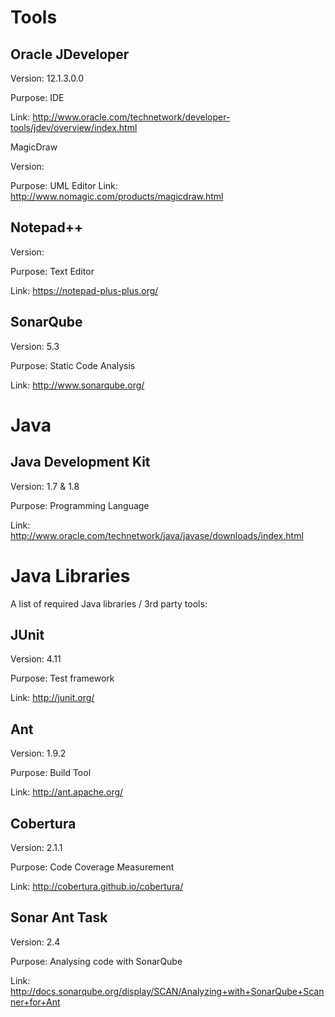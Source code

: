 Tools
=====

Oracle JDeveloper
-----------------

Version: 12.1.3.0.0

Purpose: IDE

Link: http://www.oracle.com/technetwork/developer-tools/jdev/overview/index.html


MagicDraw

Version:

Purpose: UML Editor
Link: http://www.nomagic.com/products/magicdraw.html


Notepad++
-----------

Version:

Purpose: Text Editor

Link: https://notepad-plus-plus.org/


SonarQube
---------

Version: 5.3

Purpose: Static Code Analysis

Link: http://www.sonarqube.org/


Java
====

Java Development Kit
--------------------

Version: 1.7 & 1.8

Purpose: Programming Language

Link: http://www.oracle.com/technetwork/java/javase/downloads/index.html


Java Libraries
==============

A list of required Java libraries / 3rd party tools:

JUnit
-----

Version: 4.11

Purpose: Test framework

Link: http://junit.org/


Ant
---

Version: 1.9.2

Purpose: Build Tool

Link: http://ant.apache.org/


Cobertura
---------

Version: 2.1.1

Purpose: Code Coverage Measurement

Link: http://cobertura.github.io/cobertura/


Sonar Ant Task
--------------

Version: 2.4

Purpose: Analysing code with SonarQube

Link: http://docs.sonarqube.org/display/SCAN/Analyzing+with+SonarQube+Scanner+for+Ant
